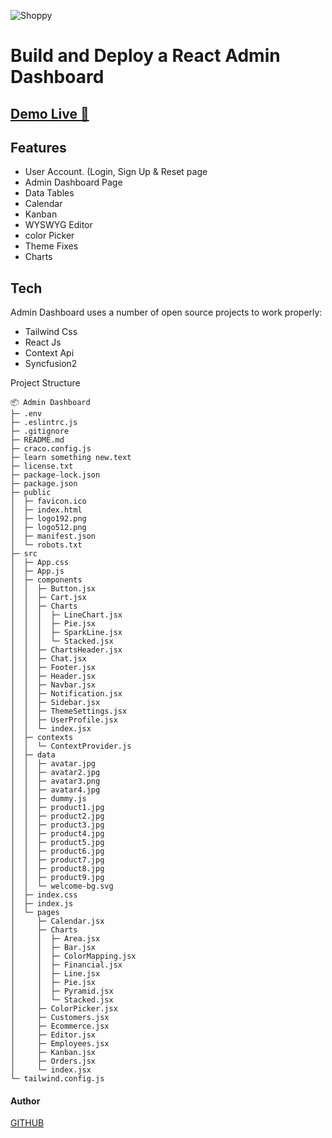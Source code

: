 
![Shoppy](https://i.ibb.co/W6g39w3/image.png)

#  Build and Deploy a React Admin Dashboard
## [Demo Live  🎯](https://ecommerce-shoppy.vercel.app/)


## Features

- User Account. (Login, Sign Up & Reset page 
- Admin Dashboard Page 
- Data Tables
- Calendar
- Kanban
- WYSWYG Editor
- color Picker
- Theme Fixes
- Charts


## Tech

Admin Dashboard uses a number of open source projects to work properly:

- Tailwind Css 
- React Js 
- Context Api 
- Syncfusion2


Project Structure 

```
📦 Admin Dashboard 
├─ .env
├─ .eslintrc.js
├─ .gitignore
├─ README.md
├─ craco.config.js
├─ learn something new.text
├─ license.txt
├─ package-lock.json
├─ package.json
├─ public
│  ├─ favicon.ico
│  ├─ index.html
│  ├─ logo192.png
│  ├─ logo512.png
│  ├─ manifest.json
│  └─ robots.txt
├─ src
│  ├─ App.css
│  ├─ App.js
│  ├─ components
│  │  ├─ Button.jsx
│  │  ├─ Cart.jsx
│  │  ├─ Charts
│  │  │  ├─ LineChart.jsx
│  │  │  ├─ Pie.jsx
│  │  │  ├─ SparkLine.jsx
│  │  │  └─ Stacked.jsx
│  │  ├─ ChartsHeader.jsx
│  │  ├─ Chat.jsx
│  │  ├─ Footer.jsx
│  │  ├─ Header.jsx
│  │  ├─ Navbar.jsx
│  │  ├─ Notification.jsx
│  │  ├─ Sidebar.jsx
│  │  ├─ ThemeSettings.jsx
│  │  ├─ UserProfile.jsx
│  │  └─ index.jsx
│  ├─ contexts
│  │  └─ ContextProvider.js
│  ├─ data
│  │  ├─ avatar.jpg
│  │  ├─ avatar2.jpg
│  │  ├─ avatar3.png
│  │  ├─ avatar4.jpg
│  │  ├─ dummy.js
│  │  ├─ product1.jpg
│  │  ├─ product2.jpg
│  │  ├─ product3.jpg
│  │  ├─ product4.jpg
│  │  ├─ product5.jpg
│  │  ├─ product6.jpg
│  │  ├─ product7.jpg
│  │  ├─ product8.jpg
│  │  ├─ product9.jpg
│  │  └─ welcome-bg.svg
│  ├─ index.css
│  ├─ index.js
│  └─ pages
│     ├─ Calendar.jsx
│     ├─ Charts
│     │  ├─ Area.jsx
│     │  ├─ Bar.jsx
│     │  ├─ ColorMapping.jsx
│     │  ├─ Financial.jsx
│     │  ├─ Line.jsx
│     │  ├─ Pie.jsx
│     │  ├─ Pyramid.jsx
│     │  └─ Stacked.jsx
│     ├─ ColorPicker.jsx
│     ├─ Customers.jsx
│     ├─ Ecommerce.jsx
│     ├─ Editor.jsx
│     ├─ Employees.jsx
│     ├─ Kanban.jsx
│     ├─ Orders.jsx
│     └─ index.jsx
└─ tailwind.config.js
```
#### Author 
[GITHUB](https://github.com/MD-MAFUJUL-HASAN)



